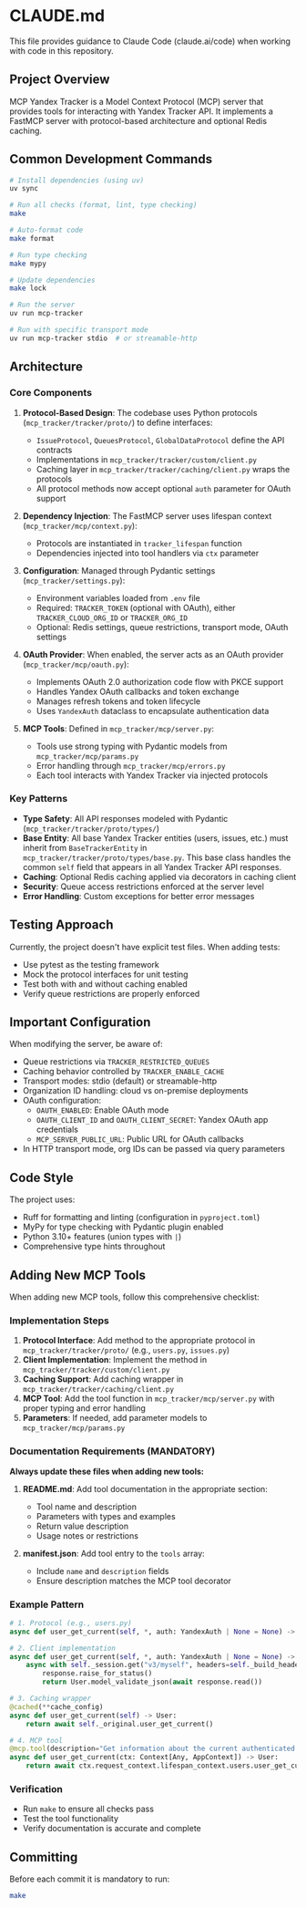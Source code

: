 # CLAUDE.md

This file provides guidance to Claude Code (claude.ai/code) when working with code in this repository.

## Project Overview

MCP Yandex Tracker is a Model Context Protocol (MCP) server that provides tools for interacting with Yandex Tracker API. It implements a FastMCP server with protocol-based architecture and optional Redis caching.

## Common Development Commands

```bash
# Install dependencies (using uv)
uv sync

# Run all checks (format, lint, type checking)
make

# Auto-format code
make format

# Run type checking
make mypy

# Update dependencies
make lock

# Run the server
uv run mcp-tracker

# Run with specific transport mode
uv run mcp-tracker stdio  # or streamable-http
```

## Architecture

### Core Components

1. **Protocol-Based Design**: The codebase uses Python protocols (`mcp_tracker/tracker/proto/`) to define interfaces:
   - `IssueProtocol`, `QueuesProtocol`, `GlobalDataProtocol` define the API contracts
   - Implementations in `mcp_tracker/tracker/custom/client.py`
   - Caching layer in `mcp_tracker/tracker/caching/client.py` wraps the protocols
   - All protocol methods now accept optional `auth` parameter for OAuth support

2. **Dependency Injection**: The FastMCP server uses lifespan context (`mcp_tracker/mcp/context.py`):
   - Protocols are instantiated in `tracker_lifespan` function
   - Dependencies injected into tool handlers via `ctx` parameter

3. **Configuration**: Managed through Pydantic settings (`mcp_tracker/settings.py`):
   - Environment variables loaded from `.env` file
   - Required: `TRACKER_TOKEN` (optional with OAuth), either `TRACKER_CLOUD_ORG_ID` or `TRACKER_ORG_ID`
   - Optional: Redis settings, queue restrictions, transport mode, OAuth settings

4. **OAuth Provider**: When enabled, the server acts as an OAuth provider (`mcp_tracker/mcp/oauth.py`):
   - Implements OAuth 2.0 authorization code flow with PKCE support
   - Handles Yandex OAuth callbacks and token exchange
   - Manages refresh tokens and token lifecycle
   - Uses `YandexAuth` dataclass to encapsulate authentication data

5. **MCP Tools**: Defined in `mcp_tracker/mcp/server.py`:
   - Tools use strong typing with Pydantic models from `mcp_tracker/mcp/params.py`
   - Error handling through `mcp_tracker/mcp/errors.py`
   - Each tool interacts with Yandex Tracker via injected protocols

### Key Patterns

- **Type Safety**: All API responses modeled with Pydantic (`mcp_tracker/tracker/proto/types/`)
- **Base Entity**: All base Yandex Tracker entities (users, issues, etc.) must inherit from `BaseTrackerEntity` in `mcp_tracker/tracker/proto/types/base.py`. This base class handles the common `self` field that appears in all Yandex Tracker API responses.
- **Caching**: Optional Redis caching applied via decorators in caching client
- **Security**: Queue access restrictions enforced at the server level
- **Error Handling**: Custom exceptions for better error messages

## Testing Approach

Currently, the project doesn't have explicit test files. When adding tests:
- Use pytest as the testing framework
- Mock the protocol interfaces for unit testing
- Test both with and without caching enabled
- Verify queue restrictions are properly enforced

## Important Configuration

When modifying the server, be aware of:
- Queue restrictions via `TRACKER_RESTRICTED_QUEUES`
- Caching behavior controlled by `TRACKER_ENABLE_CACHE`
- Transport modes: stdio (default) or streamable-http
- Organization ID handling: cloud vs on-premise deployments
- OAuth configuration:
  - `OAUTH_ENABLED`: Enable OAuth mode
  - `OAUTH_CLIENT_ID` and `OAUTH_CLIENT_SECRET`: Yandex OAuth app credentials
  - `MCP_SERVER_PUBLIC_URL`: Public URL for OAuth callbacks
- In HTTP transport mode, org IDs can be passed via query parameters

## Code Style

The project uses:
- Ruff for formatting and linting (configuration in `pyproject.toml`)
- MyPy for type checking with Pydantic plugin enabled
- Python 3.10+ features (union types with `|`)
- Comprehensive type hints throughout

## Adding New MCP Tools

When adding new MCP tools, follow this comprehensive checklist:

### Implementation Steps
1. **Protocol Interface**: Add method to the appropriate protocol in `mcp_tracker/tracker/proto/` (e.g., `users.py`, `issues.py`)
2. **Client Implementation**: Implement the method in `mcp_tracker/tracker/custom/client.py`
3. **Caching Support**: Add caching wrapper in `mcp_tracker/tracker/caching/client.py`
4. **MCP Tool**: Add the tool function in `mcp_tracker/mcp/server.py` with proper typing and error handling
5. **Parameters**: If needed, add parameter models to `mcp_tracker/mcp/params.py`

### Documentation Requirements (MANDATORY)
**Always update these files when adding new tools:**

1. **README.md**: Add tool documentation in the appropriate section:
   - Tool name and description
   - Parameters with types and examples
   - Return value description
   - Usage notes or restrictions

2. **manifest.json**: Add tool entry to the `tools` array:
   - Include `name` and `description` fields
   - Ensure description matches the MCP tool decorator

### Example Pattern
```python
# 1. Protocol (e.g., users.py)
async def user_get_current(self, *, auth: YandexAuth | None = None) -> User: ...

# 2. Client implementation
async def user_get_current(self, *, auth: YandexAuth | None = None) -> User:
    async with self._session.get("v3/myself", headers=self._build_headers(auth)) as response:
        response.raise_for_status()
        return User.model_validate_json(await response.read())

# 3. Caching wrapper
@cached(**cache_config)
async def user_get_current(self) -> User:
    return await self._original.user_get_current()

# 4. MCP tool
@mcp.tool(description="Get information about the current authenticated user")
async def user_get_current(ctx: Context[Any, AppContext]) -> User:
    return await ctx.request_context.lifespan_context.users.user_get_current(auth=get_yandex_auth(ctx))
```

### Verification
- Run `make` to ensure all checks pass
- Test the tool functionality
- Verify documentation is accurate and complete

## Committing

Before each commit it is mandatory to run:
```bash
make
```
